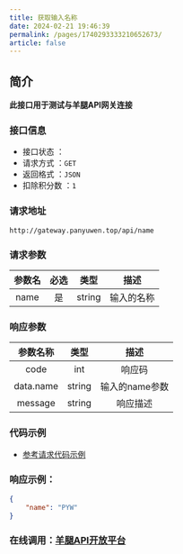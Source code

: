 ```yaml
---
title: 获取输入名称
date: 2024-02-21 19:46:39
permalink: /pages/1740293333210652673/
article: false
---
```


## 简介

**此接口用于测试与羊腿API网关连接**

### 接口信息

- 接口状态 ： <Badge text="正常"/>
- 请求方式 ：`GET`
- 返回格式 ：`JSON`
- 扣除积分数 ：`1`

### 请求地址 

```shell
http://gateway.panyuwen.top/api/name
```

### 请求参数 

| 参数名 | 必选 |  类型  |    描述    |
| :----: | :--: | :----: | :--------: |
|  name  |  是  | string | 输入的名称 |

### 响应参数 

| 参数名称  |  类型  |      描述      |
| :-------: | :----: | :------------: |
|   code    |  int   |     响应码     |
| data.name | string | 输入的name参数 |
|  message  | string |    响应描述    |

### 代码示例

- [参考请求代码示例](/pages/1705234447153963011/)

### 响应示例：

```json
{
    "name": "PYW"
}
```

###  **在线调用：[羊腿API开放平台](http://api.panyuwen.top)**
